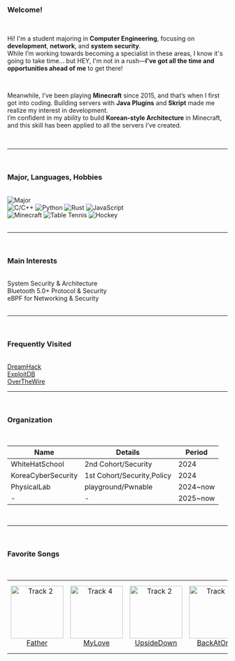 <!-- default.md -->

### Welcome!

<br>

Hi! I'm a student majoring in **Computer Engineering**, focusing on **development**, **network**, and **system security**.  
While I’m working towards becoming a specialist in these areas, I know it's going to take time... but HEY, I'm not in a rush—**I've got all the time and opportunities ahead of me** to get there!

<br>

Meanwhile, I’ve been playing **Minecraft** since 2015, and that’s when I first got into coding. 
Building servers with **Java Plugins** and **Skript** made me realize my interest in development.  
I’m confident in my ability to build **Korean-style Architecture** in Minecraft, and this skill has been applied to all the servers I’ve created.

<br>

---

<br>

### Major, Languages, Hobbies

<br>


<div>
  <img class="hover_up" src="https://img.shields.io/badge/M-Computer%20Engineering-blue?style=for-the-badge" alt="Major">
</div>

<div>
  <img class="hover_up" src="https://img.shields.io/badge/L-C%2FC%2B%2B-brightgreen?style=for-the-badge" alt="C/C++">
  <img class="hover_up" src="https://img.shields.io/badge/L-Python-yellow?style=for-the-badge" alt="Python">
  <img class="hover_up" src="https://img.shields.io/badge/L-Rust-orange?style=for-the-badge" alt="Rust">
  <img class="hover_up" src="https://img.shields.io/badge/L-JavaScript-lightgrey?style=for-the-badge" alt="JavaScript">
</div>

<div>
  <img class="hover_up" src="https://img.shields.io/badge/H-Minecraft-lightblue?style=for-the-badge" alt="Minecraft">
  <img class="hover_up" src="https://img.shields.io/badge/H-Table%20Tennis-yellowgreen?style=for-the-badge" alt="Table Tennis">
  <img class="hover_up" src="https://img.shields.io/badge/H-Ice%20Hockey-blue?style=for-the-badge" alt="Hockey">
</div>

<br>

---

<br>

### Main Interests
<br>
<span class="hover_up">System Security & Architecture</span><br>
<span class="hover_up">Bluetooth 5.0+ Protocol & Security</span><br>
<span class="hover_up">eBPF for Networking & Security</span><br>
<br>

---

<br>

### Frequently Visited

<br>
<div class="hover_up" style="display: inline"><a href="https://dreamhack.io/users/70093" class="attrbl">DreamHack</a></div><br>
<div class="hover_up" style="display: inline"><a href="https://www.exploit-db.com/" class="attrbl">ExploitDB</a></div><br>
<div class="hover_up" style="display: inline"><a href="https://overthewire.org/" class="attrbl">OverTheWire</a></div>
<br>

---

<br>

### Organization
<br>
<table  class="styled-table" align="center">
  <thead>
    <tr><th>Name</th><th>Details</th><th>Period</th></tr>
  </thead>
  <tbody>
    <tr class="hover_up"><td>WhiteHatSchool</td><td>2nd Cohort/Security</td><td>2024</td></tr>
    <tr class="hover_up"><td>KoreaCyberSecurity</td><td>1st Cohort/Security,Policy</td><td>2024</td></tr>
    <tr class="hover_up"><td>PhysicalLab</td><td>playground/Pwnable</td><td>2024~now</td></tr>
    <tr class="hover_up"><td>-</td><td>-</td><td>2025~now</td></tr>
  </tbody>
</table>
<br>

---

<br>

### Favorite Songs
<br>

<table class="styled-table-list slideshow" align="center">
  <tr>    
    <td class="hover_up" align="center">
      <a href="https://www.youtube.com/watch?v=ZYowmMfPYWs&list=RDZYowmMfPYWs&start_radio=1&pp=ygUVZmF0aGVyIGJyaWFuIG1ja25pZ2h0oAcB" target="_blank">
        <img src="https://i.ytimg.com/vi/ZYowmMfPYWs/hqdefault.jpg?sqp=-oaymwFBCOADEI4CSFryq4qpAzMIARUAAIhCGAHYAQHiAQoIGBACGAY4AUAB8AEB-AG-AoAC8AGKAgwIABABGHIgWCg5MA8=&rs=AOn4CLC_Z6rQBYYUzr_ZkHAxV73uzr1Eqw" width="120" alt="Track 2">
        <br>Father
      </a>
    </td>
    <td class="hover_up"  align="center">
      <a href="https://www.youtube.com/watch?v=ulOb9gIGGd0&list=RDulOb9gIGGd0&start_radio=1&pp=ygU6aSB3b25kZXIgaG93IGkgd29uZGVyIHdoeSBpIHdvbmRlciB3aGVyZSB0aGV5IGFyZSB3ZXN0bGlmZaAHAQ%3D%3D" target="_blank">
        <img src="https://i.ytimg.com/vi/ulOb9gIGGd0/hq720.jpg?sqp=-oaymwEnCNAFEJQDSFryq4qpAxkIARUAAIhCGAHYAQHiAQoIGBACGAY4AUAB&rs=AOn4CLDb_rqbkDvlWS8b2v-kmtMOTELN1Q" width="120" alt="Track 4">
        <br>MyLove
      </a>
    </td>
    <td class="hover_up" align="center">
      <a href="https://www.youtube.com/watch?v=ggiUMDccO0Y&list=RDggiUMDccO0Y&start_radio=1&pp=ygUMdXBzaWRlIGRvd24goAcB" target="_blank">
        <img src="https://i.ytimg.com/vi/ggiUMDccO0Y/hq720.jpg?sqp=-oaymwEnCNAFEJQDSFryq4qpAxkIARUAAIhCGAHYAQHiAQoIGBACGAY4AUAB&rs=AOn4CLAnldEJClQAAThdNCClTvLnG5W1jA" width="120" alt="Track 2">
        <br>UpsideDown
      </a>
    </td>
    <td  class="hover_up" align="center">
      <a href="https://www.youtube.com/watch?v=rXPfovXw2tw&list=RDrXPfovXw2tw&start_radio=1&pp=ygUOYnJpYW4gbWNrbmlnaHSgBwE%3D" target="_blank">
        <img src="https://i.ytimg.com/vi/rXPfovXw2tw/hq720.jpg?sqp=-oaymwEnCNAFEJQDSFryq4qpAxkIARUAAIhCGAHYAQHiAQoIGBACGAY4AUAB&rs=AOn4CLDgQ6e2Fxt1wPfGsdDWGhJKDQ7dPQ" width="120" alt="Track 1">
        <br>BackAtOne
      </a>
    </td>
    <td  class="hover_up" align="center">
      <a href="https://www.youtube.com/watch?v=PHU06V7BhEc&list=RDPHU06V7BhEc&start_radio=1&pp=ygUL7KOg7KeAIGJvYXSgBwE%3D" target="_blank">
        <img src="https://i.ytimg.com/vi/PHU06V7BhEc/hqdefault.jpg?sqp=-oaymwEnCOADEI4CSFryq4qpAxkIARUAAIhCGAHYAQHiAQoIGBACGAY4AUAB&amp;rs=AOn4CLBOZd2D-Q7QyJeHvjB_aVm6PYYZmQ" width="120" alt="Track 1">
        <br>Boat
      </a>
    </td>       
    <td class="hover_up"  align="center">
      <a href="https://www.youtube.com/watch?v=haM03BYST8c&list=RDhaM03BYST8c&start_radio=1&pp=ygUOR2lmdCDrsJXtmqjsi6CgBwE%3D" target="_blank">
        <img src="https://i.ytimg.com/vi/haM03BYST8c/hq720.jpg?sqp=-oaymwEnCNAFEJQDSFryq4qpAxkIARUAAIhCGAHYAQHiAQoIGBACGAY4AUAB&rs=AOn4CLDQw0ykTYly__cGLSXX1dDFCmVu4Q" width="120" alt="Track 3">
        <br>Gift
      </a>
    </td>
    <td class="hover_up"  align="center">
      <a href="https://www.youtube.com/watch?v=KqUVBn05iuM&list=RDKqUVBn05iuM&start_radio=1&pp=ygUMYnllIGJ5ZSBibHVloAcB" target="_blank">
        <img src="https://i.ytimg.com/vi/KqUVBn05iuM/hq720.jpg?sqp=-oaymwEnCNAFEJQDSFryq4qpAxkIARUAAIhCGAHYAQHiAQoIGBACGAY4AUAB&rs=AOn4CLDedx4QZZbu87TWRCpxhJy6Qqk77Q" width="120" alt="Track 4">
        <br>Bye bye my blue
      </a>
    </td>    
  </tr>
</table>

<br>

